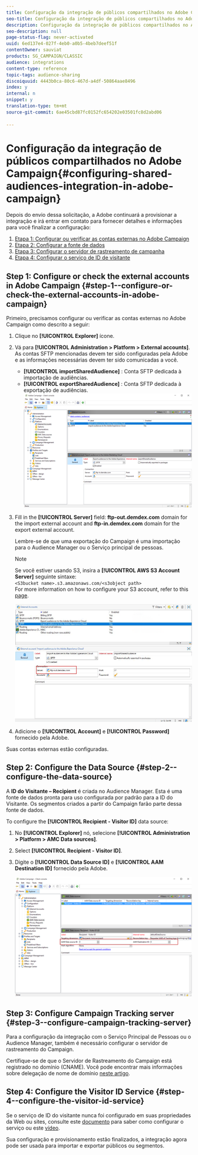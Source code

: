 ```yaml
---
title: Configuração da integração de públicos compartilhados no Adobe Campaign
seo-title: Configuração da integração de públicos compartilhados no Adobe Campaign
description: Configuração da integração de públicos compartilhados no Adobe Campaign
seo-description: null
page-status-flag: never-activated
uuid: 6ed137e4-027f-4eb0-a0b5-4beb7deef51f
contentOwner: sauviat
products: SG_CAMPAIGN/CLASSIC
audience: integrations
content-type: reference
topic-tags: audience-sharing
discoiquuid: 4443b0ca-80c6-467d-a4df-50864aae8496
index: y
internal: n
snippet: y
translation-type: tm+mt
source-git-commit: 6ae45cbd87fc0152fc654202e03501fc8d2abd06

---
```



# Configuração da integração de públicos compartilhados no Adobe Campaign{#configuring-shared-audiences-integration-in-adobe-campaign}

Depois do envio dessa solicitação, a Adobe continuará a provisionar a integração e irá entrar em contato para fornecer detalhes e informações para você finalizar a configuração:

1. [Etapa 1: Configurar ou verificar as contas externas no Adobe Campaign](#step-1--configure-or-check-the-external-accounts-in-adobe-campaign)
1. [Etapa 2: Configurar a fonte de dados](#step-2--configure-the-data-source)
1. [Etapa 3: Configurar o servidor de rastreamento de campanha](#step-3--configure-campaign-tracking-server)
1. [Etapa 4: Configurar o serviço de ID de visitante](#step-4--configure-the-visitor-id-service)

## Step 1: Configure or check the external accounts in Adobe Campaign {#step-1--configure-or-check-the-external-accounts-in-adobe-campaign}

Primeiro, precisamos configurar ou verificar as contas externas no Adobe Campaign como descrito a seguir:

1. Clique no **[!UICONTROL Explorer]** ícone.
1. Vá para **[!UICONTROL Administration > Platform > External accounts]**. As contas SFTP mencionadas devem ter sido configuradas pela Adobe e as informações necessárias devem ter sido comunicadas a você.

   * **[!UICONTROL importSharedAudience]** : Conta SFTP dedicada à importação de audiências.
   * **[!UICONTROL exportSharedAudience]** : Conta SFTP dedicada à exportação de audiências.
   ![](assets/aam_config_1.png)

1. Fill in the **[!UICONTROL Server]** field: **ftp-out.demdex.com** domain for the import external account and **ftp-in.demdex.com** domain for the export external account.

   Lembre-se de que uma exportação do Campaign é uma importação para o Audience Manager ou o Serviço principal de pessoas.

   >[!NOTE]
   >
   >Se você estiver usando S3, insira a **[!UICONTROL AWS S3 Account Server]** seguinte sintaxe:\
   `<S3bucket name>.s3.amazonaws.com/<s3object path>`\
   For more information on how to configure your S3 account, refer to this [page](../../platform/using/external-accounts.md#amazon-simple-storage-service--s3--external-account).

   ![](assets/aam_config_2.png)

1. Adicione o **[!UICONTROL Account]** e **[!UICONTROL Password]** fornecido pela Adobe.

Suas contas externas estão configuradas.

## Step 2: Configure the Data Source {#step-2--configure-the-data-source}

A **ID do Visitante – Recipient** é criada no Audience Manager. Esta é uma fonte de dados pronta para uso configurada por padrão para a ID do Visitante. Os segmentos criados a partir do Campaign farão parte dessa fonte de dados.

To configure the **[!UICONTROL Recipient - Visitor ID]** data source:

1. No **[!UICONTROL Explorer]** nó, selecione **[!UICONTROL Administration > Platform > AMC Data sources]**.
1. Select **[!UICONTROL Recipient - Visitor ID]**.
1. Digite o **[!UICONTROL Data Source ID]** e **[!UICONTROL AAM Destination ID]** fornecido pela Adobe.

   ![](assets/aam_config_3.png)

## Step 3: Configure Campaign Tracking server {#step-3--configure-campaign-tracking-server}

Para a configuração da integração com o Serviço Principal de Pessoas ou o Audience Manager, também é necessário configurar o servidor de rastreamento do Campaign.

Certifique-se de que o Servidor de Rastreamento do Campaign está registrado no domínio (CNAME). Você pode encontrar mais informações sobre delegação de nome de domínio [neste artigo](https://helpx.adobe.com/campaign/kb/domain-name-delegation.html).

## Step 4: Configure the Visitor ID Service {#step-4--configure-the-visitor-id-service}

Se o serviço de ID do visitante nunca foi configurado em suas propriedades da Web ou sites, consulte este [documento](https://marketing.adobe.com/resources/help/en_US/mcvid/mcvid-setup-aam-analytics.html) para saber como configurar o serviço ou este [vídeo](https://helpx.adobe.com/marketing-cloud/how-to/email-marketing.html#step-two).

Sua configuração e provisionamento estão finalizados, a integração agora pode ser usada para importar e exportar públicos ou segmentos.
